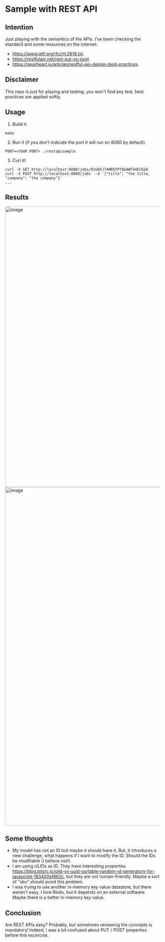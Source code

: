 # Sample with REST API

## Intention

Just playing with the semantics of the APIs. I've been checking the standard and some resources on the internet:
- https://www.ietf.org/rfc/rfc2616.txt.
- https://restfulapi.net/rest-put-vs-post.
- https://gearheart.io/articles/restful-api-design-best-practices.

## Disclaimer

This repo is just for playing and testing, you won't find any test, best practices are applied softly.

## Usage

1. Build it.

```
make
```

2. Run it (if you don't indicate the port it will run on 8080 by default).

```
PORT=<YOUR PORT> ./restapisample
```

3. Curl it!

```
curl -X GET http://localhost:8080/jobs/01G8XJ74WR5FPT8GAWT44ECEGA
curl -X POST http://localhost:8080/jobs  -d '{"title": "the title, "company": "the company"}'
...
```

## Results

<img width="913" alt="image" src="https://user-images.githubusercontent.com/3670816/181053559-ce1fafd7-d16c-4cb9-b8ab-f8eb91c2115c.png">
<img width="1101" alt="image" src="https://user-images.githubusercontent.com/3670816/181053614-86710491-2021-45bc-9985-b6923eeaa17b.png">


## Some thoughts

- My model has not an ID but maybe it should have it. But, it introduces a new challenge, what happens if I want to modify the ID. Should the IDs be modifiable (I believe not!).
- I am using ULIDs as ID. They have interesting properties https://blog.bitsrc.io/ulid-vs-uuid-sortable-random-id-generators-for-javascript-183400ef862c, but they are not human-friendly. Maybe a sort of "sku" should avoid this problem.
- I was trying to use another in-memory key value datastore, but there weren't easy. I love Redis, but it depends on an external software. Maybe there is a better in-memory key value.

## Conclusion

Are REST APIs easy? Probably, but sometimes reviewing the concepts is mandatory! Indeed, I was a bit confused about PUT / POST properties before this excercise.
